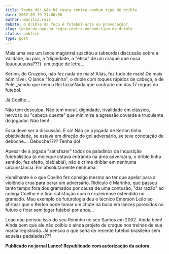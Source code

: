 ```yaml
---
title: Tenha dó! Não há regra contra nenhum tipo de drible
date: 2007-09-19 21:00:00
author: marilia.ruiz
debate: O drible da foca é futebol-arte ou provocação?
slug: tenha-do-nao-ha-regra-contra-nenhum-tipo-de-drible
status: publish 
type: post
---
```


Mais uma vez um lance magistral suscitou a (absurda) discussão sobre a validade, ou pior, a "dignidade, a "ética" de um craque que ousa (ouuuuuuusa???)  um toque de letra...


Kerlon, do Cruzeiro, não fez nada de mais! Aliás, fez tudo de mais! De mais admirável. O lance "foquinha", o drible com toques rápidos de cabeça, é de Pelé \_sendo que nem o Rei fazia!Nada que contrarie um das 17 regras do futebol.


Já Coelho...


Não tem desculpa. Não tem moral, dignidade, rivalidade em clássico, nervoso ou "cabeça quente" que minimize a agressão covarde e truculenta do jogador. Não tem!


Essa deve ser a discussão. E só! Não se a jogada de Kerlon tinha objetividade, se estava em direção do gol adversário, se teve conotação de deboche.... Deboche???? Tenha dó!


Apesar de a jogada "satisfazer" todos os paladinos da Inquisição futebolística (o moleque estava entrando na área adversária, o drible tinha sentido, fez efeito, blablablá), não é crime driblar em nenhuma circunstância. Em absolutamente nenhuma. 


Humilhante é o que Coelho fez consigo mesmo ao ter que apelar para a violência crua para parar um adversário. Ridículo é Marinho, que passou tanto tempo fora dos gramados por causa de uma contusão, "dar razão" ao colega Coelho e ir tirar satisfação com o cruzeirense estendido no gramado. Mau exemplo de futurologia deu o técnico Emerson Leão ao afirmar que o Kerlon pode tomar um chute na boca em lances parecidos no futuro e ficar sem jogar futebol por anos...


Leão não pensou isso do seu Robinho no seu Santos em 2002. Ainda bem! Ainda bem que ele não coibiu o ainda projeto de craque nos treinos de sua marca registrada. Já pensou o que seria do recente futebol brasileiro sem aquelas pedaladas???


**Publicado no jornal Lance! Republicado com autorização da autora.**


